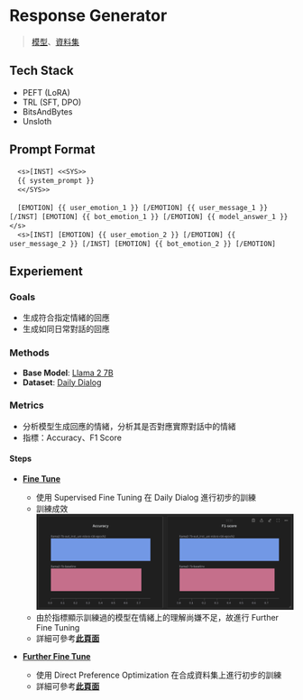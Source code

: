 # Response Generator

> [模型](https://huggingface.co/hermeschen1116/response_generator_for_emotion_chat_bot)、[資料集](https://huggingface.co/datasets/hermeschen1116/daily_dialog_for_RG)

## Tech Stack

- PEFT (LoRA)
- TRL (SFT, DPO)
- BitsAndBytes
- Unsloth

## Prompt Format

```shell
  <s>[INST] <<SYS>>
  {{ system_prompt }}
  <</SYS>>

  [EMOTION] {{ user_emotion_1 }} [/EMOTION] {{ user_message_1 }} [/INST] [EMOTION] {{ bot_emotion_1 }} [/EMOTION] {{ model_answer_1 }} </s>
  <s>[INST] [EMOTION] {{ user_emotion_2 }} [/EMOTION] {{ user_message_2 }} [/INST] [EMOTION] {{ bot_emotion_2 }} [/EMOTION]
```

## Experiement

### Goals

- 生成符合指定情緒的回應
- 生成如同日常對話的回應

### Methods

- **Base Model**: [Llama 2 7B](https://huggingface.co/unsloth/llama-2-7b-bnb-4bit)
- **Dataset**: [Daily Dialog](https://huggingface.co/datasets/li2017dailydialog/daily_dialog)

### Metrics

- 分析模型生成回應的情緒，分析其是否對應實際對話中的情緒
- 指標：Accuracy、F1 Score

#### Steps

- [**Fine Tune**](README_RG_SFT.md)

  - 使用 Supervised Fine Tuning 在 Daily Dialog 進行初步的訓練
  - 訓練成效
    ![Baseline and SFT Comparison](assets/images/baseline-sft-comparison.png)
  - 由於指標顯示訓練過的模型在情緒上的理解尚嫌不足，故進行 Further Fine Tuning
  - 詳細可參考[**此頁面**](README_RG_SFT.md)

- [**Further Fine Tune**](README_RG_DPO.md)

  - 使用 Direct Preference Optimization 在合成資料集上進行初步的訓練
  - 詳細可參考[**此頁面**](README_RG_DPO.md)
